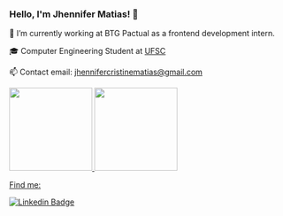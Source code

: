 ### Hello, I'm Jhennifer Matias! 👋

🏦 I’m currently working at BTG Pactual as a frontend development intern.

🎓 Computer Engineering Student at <a href="https://enc.ufsc.br/">UFSC</a>

📫 Contact email: jhennifercristinematias@gmail.com


<div align="left">
  <a href="https://github.com/cadu08">
  <img height="150em" src="https://github-readme-stats.vercel.app/api?username=jhennymatias&show_icons=true&theme=radical&include_all_commits=true&count_private=true"/>
  <img height="150em" src="https://github-readme-stats.vercel.app/api/top-langs/?username=jhennymatias&layout=compact&langs_count=7&theme=radical"/>
</div>

 
Find me:

[![Linkedin Badge](https://img.shields.io/badge/-LinkedIn-blue?style=flat-square&logo=Linkedin&logoColor=white&link=https://www.linkedin.com/in/jhennifer-m-170818122/)](https://www.linkedin.com/in/jhennifer-m-170818122/)



